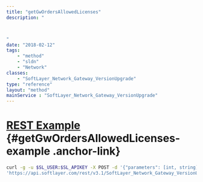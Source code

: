 ```yaml
---
title: "getGwOrdersAllowedLicenses"
description: "



"
date: "2018-02-12"
tags:
    - "method"
    - "sldn"
    - "Network"
classes:
    - "SoftLayer_Network_Gateway_VersionUpgrade"
type: "reference"
layout: "method"
mainService : "SoftLayer_Network_Gateway_VersionUpgrade"
---
```


# [REST Example](#getGwOrdersAllowedLicenses-example) <a href="/article/rest/"><i class="fas fa-question"></i></a> {#getGwOrdersAllowedLicenses-example .anchor-link} 
```bash
curl -g -u $SL_USER:$SL_APIKEY -X POST -d '{"parameters": [int, string]}' \
'https://api.softlayer.com/rest/v3.1/SoftLayer_Network_Gateway_VersionUpgrade/getGwOrdersAllowedLicenses'
```
